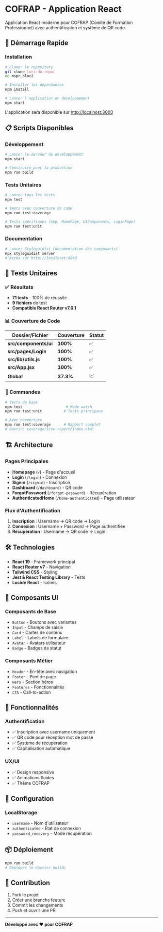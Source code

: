 # COFRAP - Application React

Application React moderne pour COFRAP (Comité de Formation Professionnel) avec authentification et système de QR code.

## 🚀 Démarrage Rapide

### Installation

```bash
# Cloner le repository
git clone [url-du-repo]
cd mspr_bloc2

# Installer les dépendances
npm install

# Lancer l'application en développement
npm start
```

L'application sera disponible sur [http://localhost:3000](http://localhost:3000)

## 📋 Scripts Disponibles

### Développement

```bash
# Lancer le serveur de développement
npm start

# Construire pour la production
npm run build
```

### Tests Unitaires

```bash
# Lancer tous les tests
npm test

# Tests avec couverture de code
npm run test:coverage

# Tests spécifiques (App, HomePage, UIComponents, LoginPage)
npm run test:unit
```

### Documentation

```bash
# Lancer Styleguidist (documentation des composants)
npx styleguidist server
# Accès sur http://localhost:6060
```

## 🧪 Tests Unitaires

### ✅ Résultats

- **71 tests** - 100% de réussite
- **9 fichiers** de test
- **Compatible React Router v7.6.1**

### 📊 Couverture de Code

| Dossier/Fichier       | Couverture | Statut |
| --------------------- | ---------- | ------ |
| **src/components/ui** | **100%**   | ✅     |
| **src/pages/Login**   | **100%**   | ✅     |
| **src/lib/utils.js**  | **100%**   | ✅     |
| **src/App.jsx**       | **100%**   | ✅     |
| **Global**            | **37.3%**  | 📈     |

### 🔧 Commandes

```bash
# Tests de base
npm test                    # Mode watch
npm run test:unit          # Tests principaux

# Avec couverture
npm run test:coverage      # Rapport complet
# Ouvrir: coverage/lcov-report/index.html
```

## 🏗️ Architecture

### Pages Principales

- **Homepage** (`/`) - Page d'accueil
- **Login** (`/login`) - Connexion
- **Signin** (`/signin`) - Inscription
- **Dashboard** (`/dashboard`) - QR code
- **ForgotPassword** (`/forgot-password`) - Récupération
- **AuthenticatedHome** (`/home-authenticated`) - Page utilisateur

### Flux d'Authentification

1. **Inscription** : Username → QR code → Login
2. **Connexion** : Username + Password → Page authentifiée
3. **Récupération** : Username → QR code → Login

## 🛠️ Technologies

- **React 19** - Framework principal
- **React Router v7** - Navigation
- **Tailwind CSS** - Styling
- **Jest & React Testing Library** - Tests
- **Lucide React** - Icônes

## 🎨 Composants UI

### Composants de Base

- `Button` - Boutons avec variantes
- `Input` - Champs de saisie
- `Card` - Cartes de contenu
- `Label` - Labels de formulaire
- `Avatar` - Avatars utilisateur
- `Badge` - Badges de statut

### Composants Métier

- `Header` - En-tête avec navigation
- `Footer` - Pied de page
- `Hero` - Section héros
- `Features` - Fonctionnalités
- `CTA` - Call-to-action

## 📱 Fonctionnalités

### Authentification

- ✅ Inscription avec username uniquement
- ✅ QR code pour réception mot de passe
- ✅ Système de récupération
- ✅ Capitalisation automatique

### UX/UI

- ✅ Design responsive
- ✅ Animations fluides
- ✅ Thème COFRAP

## 🔧 Configuration

### LocalStorage

- `username` - Nom d'utilisateur
- `authenticated` - État de connexion
- `password_recovery` - Mode récupération

## 📦 Déploiement

```bash
npm run build
# Déployer le dossier build/
```

## 🤝 Contribution

1. Fork le projet
2. Créer une branche feature
3. Commit les changements
4. Push et ouvrir une PR

---

**Développé avec ❤️ pour COFRAP**

